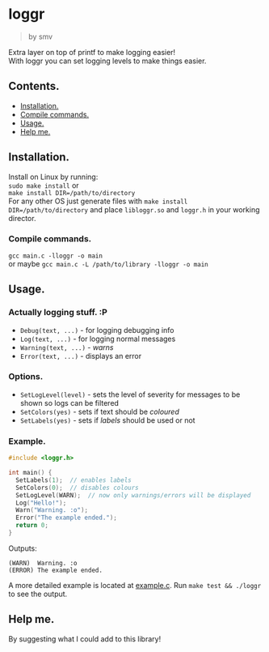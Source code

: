 # loggr

> by smv

Extra layer on top of printf to make logging easier!  
With loggr you can set logging levels to make things easier.

## Contents.
- [Installation.](#installation)
- [Compile commands.](#compile-commands)
- [Usage.](#usage)
- [Help me.](#help-me)

## Installation.
Install on Linux by running:  
`sudo make install` or  
`make install DIR=/path/to/directory`  
For any other OS just generate files with `make install DIR=/path/to/directory` and place `libloggr.so` and `loggr.h` in your working director.

### Compile commands.
`gcc main.c -lloggr -o main`  
or maybe `gcc main.c -L /path/to/library -lloggr -o main`

## Usage.
### Actually logging stuff. :P
- `Debug(text, ...)` - for logging debugging info
- `Log(text, ...)` - for logging normal messages
- `Warning(text, ...)` - _warns_
- `Error(text, ...)` - displays an error

### Options.
- `SetLogLevel(level)` - sets the level of severity for messages to be shown so logs can be filtered
- `SetColors(yes)` - sets if text should be _coloured_
- `SetLabels(yes)` - sets if _labels_ should be used or not

### Example.
```c
#include <loggr.h>

int main() {
  SetLabels(1);  // enables labels
  SetColors(0);  // disables colours
  SetLogLevel(WARN);  // now only warnings/errors will be displayed
  Log("Hello!");
  Warn("Warning. :o");
  Error("The example ended.");
  return 0;
}
```
Outputs:
```
(WARN)  Warning. :o
(ERROR) The example ended.
```

A more detailed example is located at [example.c](example.c). Run `make test && ./loggr` to see the output.

## Help me.
By suggesting what I could add to this library!